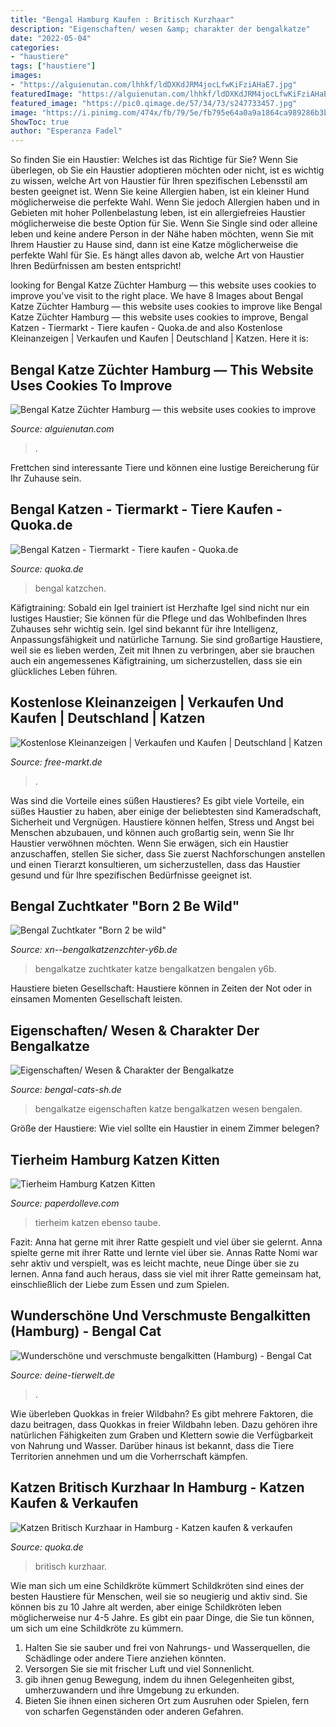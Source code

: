 ```yaml
---
title: "Bengal Hamburg Kaufen : Britisch Kurzhaar"
description: "Eigenschaften/ wesen &amp; charakter der bengalkatze"
date: "2022-05-04"
categories:
- "haustiere"
tags: ["haustiere"]
images:
- "https://alguienutan.com/lhhkf/ldDXKdJRM4jocLfwKiFziAHaE7.jpg"
featuredImage: "https://alguienutan.com/lhhkf/ldDXKdJRM4jocLfwKiFziAHaE7.jpg"
featured_image: "https://pic0.qimage.de/57/34/73/s247733457.jpg"
image: "https://i.pinimg.com/474x/fb/79/5e/fb795e64a0a9a1864ca989286b3b2a94.jpg"
ShowToc: true
author: "Esperanza Fadel"
---
```



So finden Sie ein Haustier: Welches ist das Richtige für Sie?
Wenn Sie überlegen, ob Sie ein Haustier adoptieren möchten oder nicht, ist es wichtig zu wissen, welche Art von Haustier für Ihren spezifischen Lebensstil am besten geeignet ist. Wenn Sie keine Allergien haben, ist ein kleiner Hund möglicherweise die perfekte Wahl. Wenn Sie jedoch Allergien haben und in Gebieten mit hoher Pollenbelastung leben, ist ein allergiefreies Haustier möglicherweise die beste Option für Sie. Wenn Sie Single sind oder alleine leben und keine andere Person in der Nähe haben möchten, wenn Sie mit Ihrem Haustier zu Hause sind, dann ist eine Katze möglicherweise die perfekte Wahl für Sie. Es hängt alles davon ab, welche Art von Haustier Ihren Bedürfnissen am besten entspricht!

	

		
looking for Bengal Katze Züchter Hamburg — this website uses cookies to improve you've visit to the right place. We have 8 Images about Bengal Katze Züchter Hamburg — this website uses cookies to improve like Bengal Katze Züchter Hamburg — this website uses cookies to improve, Bengal Katzen - Tiermarkt - Tiere kaufen - Quoka.de and also Kostenlose Kleinanzeigen | Verkaufen und Kaufen | Deutschland | Katzen. Here it is:
		
    
## Bengal Katze Züchter Hamburg — This Website Uses Cookies To Improve

<img loading=lazy src="https://alguienutan.com/lhhkf/ldDXKdJRM4jocLfwKiFziAHaE7.jpg" onerror="this.onerror=null;this.src='https://tse1.mm.bing.net/th?id=OIP.sEEjDvJA9kI0OuHWjUfC-wAAAA&amp;pid=15.1';" alt="Bengal Katze Züchter Hamburg — this website uses cookies to improve">

_Source: alguienutan.com_

>. 

	

Frettchen sind interessante Tiere und können eine lustige Bereicherung für Ihr Zuhause sein.

    
## Bengal Katzen - Tiermarkt - Tiere Kaufen - Quoka.de

<img loading=lazy src="https://pic0.qimage.de/30/91/95/r230959130.jpg" onerror="this.onerror=null;this.src='https://tse3.mm.bing.net/th?id=OIP.1YHwRGu6N7fLArV6q5MjvAAAAA&amp;pid=15.1';" alt="Bengal Katzen - Tiermarkt - Tiere kaufen - Quoka.de">

_Source: quoka.de_

>bengal katzchen. 

	

Käfigtraining: Sobald ein Igel trainiert ist
Herzhafte Igel sind nicht nur ein lustiges Haustier; Sie können für die Pflege und das Wohlbefinden Ihres Zuhauses sehr wichtig sein. Igel sind bekannt für ihre Intelligenz, Anpassungsfähigkeit und natürliche Tarnung. Sie sind großartige Haustiere, weil sie es lieben werden, Zeit mit Ihnen zu verbringen, aber sie brauchen auch ein angemessenes Käfigtraining, um sicherzustellen, dass sie ein glückliches Leben führen.

    
## Kostenlose Kleinanzeigen | Verkaufen Und Kaufen | Deutschland | Katzen

<img loading=lazy src="https://free-markt.de/oc-content/uploads/11/2608.jpg" onerror="this.onerror=null;this.src='https://tse2.mm.bing.net/th?id=OIP.JqN15LbPIV8y5u_DmkWcYQHaF_&amp;pid=15.1';" alt="Kostenlose Kleinanzeigen | Verkaufen und Kaufen | Deutschland | Katzen">

_Source: free-markt.de_

>. 

	

Was sind die Vorteile eines süßen Haustieres?
Es gibt viele Vorteile, ein süßes Haustier zu haben, aber einige der beliebtesten sind Kameradschaft, Sicherheit und Vergnügen. Haustiere können helfen, Stress und Angst bei Menschen abzubauen, und können auch großartig sein, wenn Sie Ihr Haustier verwöhnen möchten. Wenn Sie erwägen, sich ein Haustier anzuschaffen, stellen Sie sicher, dass Sie zuerst Nachforschungen anstellen und einen Tierarzt konsultieren, um sicherzustellen, dass das Haustier gesund und für Ihre spezifischen Bedürfnisse geeignet ist.

    
## Bengal Zuchtkater &quot;Born 2 Be Wild&quot;

<img loading=lazy src="http://xn--bengalkatzenzchter-y6b.de/slideshow/p024_0_1.jpg" onerror="this.onerror=null;this.src='https://tse4.mm.bing.net/th?id=OIP.TP_ZrtcRZaXeltS3vA2_gQHaE7&amp;pid=15.1';" alt="Bengal Zuchtkater &quot;Born 2 be wild&quot;">

_Source: xn--bengalkatzenzchter-y6b.de_

>bengalkatze zuchtkater katze bengalkatzen bengalen y6b. 

	

Haustiere bieten Gesellschaft: Haustiere können in Zeiten der Not oder in einsamen Momenten Gesellschaft leisten.

    
## Eigenschaften/ Wesen &amp; Charakter Der Bengalkatze

<img loading=lazy src="http://www.bengal-cats-sh.de/images/p008_1_00.jpg" onerror="this.onerror=null;this.src='https://tse1.mm.bing.net/th?id=OIP.rAorGTQe_tywvY96D-GtCQHaE7&amp;pid=15.1';" alt="Eigenschaften/ Wesen &amp; Charakter der Bengalkatze">

_Source: bengal-cats-sh.de_

>bengalkatze eigenschaften katze bengalkatzen wesen bengalen. 

	

Größe der Haustiere: Wie viel sollte ein Haustier in einem Zimmer belegen?

    
## Tierheim Hamburg Katzen Kitten

<img loading=lazy src="https://i.pinimg.com/474x/fb/79/5e/fb795e64a0a9a1864ca989286b3b2a94.jpg" onerror="this.onerror=null;this.src='https://tse1.mm.bing.net/th?id=OIP.sq-U-lJYG5s38AUoSwim2AAAAA&amp;pid=15.1';" alt="Tierheim Hamburg Katzen Kitten">

_Source: paperdolleve.com_

>tierheim katzen ebenso taube. 

	

Fazit: Anna hat gerne mit ihrer Ratte gespielt und viel über sie gelernt.
Anna spielte gerne mit ihrer Ratte und lernte viel über sie. Annas Ratte Nomi war sehr aktiv und verspielt, was es leicht machte, neue Dinge über sie zu lernen. Anna fand auch heraus, dass sie viel mit ihrer Ratte gemeinsam hat, einschließlich der Liebe zum Essen und zum Spielen.

    
## Wunderschöne Und Verschmuste Bengalkitten (Hamburg) - Bengal Cat

<img loading=lazy src="https://www.deine-tierwelt.de/fotos/123190237_xl.jpg" onerror="this.onerror=null;this.src='https://tse2.mm.bing.net/th?id=OIP.XdQr8Xxm-ab20v0Kx8-wsAHaJR&amp;pid=15.1';" alt="Wunderschöne und verschmuste bengalkitten (Hamburg) - Bengal Cat">

_Source: deine-tierwelt.de_

>. 

	

Wie überleben Quokkas in freier Wildbahn?
Es gibt mehrere Faktoren, die dazu beitragen, dass Quokkas in freier Wildbahn leben. Dazu gehören ihre natürlichen Fähigkeiten zum Graben und Klettern sowie die Verfügbarkeit von Nahrung und Wasser. Darüber hinaus ist bekannt, dass die Tiere Territorien annehmen und um die Vorherrschaft kämpfen.

    
## Katzen Britisch Kurzhaar In Hamburg - Katzen Kaufen &amp; Verkaufen

<img loading=lazy src="https://pic0.qimage.de/57/34/73/s247733457.jpg" onerror="this.onerror=null;this.src='https://tse2.mm.bing.net/th?id=OIP.GoZ1OPL8cULIgCWSDTe0fQAAAA&amp;pid=15.1';" alt="Katzen Britisch Kurzhaar in Hamburg - Katzen kaufen &amp; verkaufen">

_Source: quoka.de_

>britisch kurzhaar. 

	

Wie man sich um eine Schildkröte kümmert
Schildkröten sind eines der besten Haustiere für Menschen, weil sie so neugierig und aktiv sind. Sie können bis zu 10 Jahre alt werden, aber einige Schildkröten leben möglicherweise nur 4-5 Jahre. Es gibt ein paar Dinge, die Sie tun können, um sich um eine Schildkröte zu kümmern.
1) Halten Sie sie sauber und frei von Nahrungs- und Wasserquellen, die Schädlinge oder andere Tiere anziehen könnten.
2) Versorgen Sie sie mit frischer Luft und viel Sonnenlicht.
3) gib ihnen genug Bewegung, indem du ihnen Gelegenheiten gibst, umherzuwandern und ihre Umgebung zu erkunden.
4) Bieten Sie ihnen einen sicheren Ort zum Ausruhen oder Spielen, fern von scharfen Gegenständen oder anderen Gefahren.

